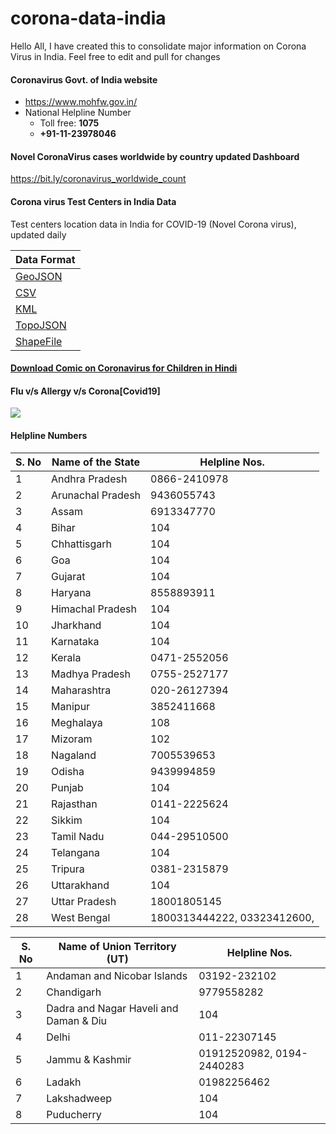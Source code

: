 # corona-data-india

Hello All, I have created this to consolidate major information on Corona Virus in India. Feel free to edit and pull for changes

#### Coronavirus Govt. of India website
+ https://www.mohfw.gov.in/
+ National Helpline Number 
  + Toll free: **1075**
  + **+91-11-23978046**

#### Novel CoronaVirus cases worldwide by country updated Dashboard
https://bit.ly/coronavirus_worldwide_count

#### Corona virus Test Centers in India Data
Test centers location data in India for COVID-19 (Novel Corona virus), updated daily

| Data Format|
| ------ |
| [GeoJSON](Corona-Test-Centers-India/map.geojson) |
| [CSV](Corona-Test-Centers-India/points.csv) |
| [KML](Corona-Test-Centers-India/map.kml) |
| [TopoJSON](Corona-Test-Centers-India/map.topojson) |
| [ShapeFile](Corona-Test-Centers-India/download.zip) |

#### [Download Comic on Coronavirus for Children in Hindi](https://github.com/cool5785/corona-data-india/raw/master/Corona-Comics-For-Kids-in-Hindi-India.pdf)

#### Flu v/s Allergy v/s Corona[Covid19]
![](https://www.uab.edu/news/images/2018/Flu-vs-Allergies-vs-COVID_1copy.jpg)

#### Helpline Numbers

| S. No |Name of the State |Helpline Nos. |
|--|--|--|
|1 |Andhra Pradesh |0866-2410978 |
|2 |Arunachal Pradesh |9436055743 |
|3 |Assam |6913347770 |
|4 |Bihar |104 |
|5 |Chhattisgarh |104 |
|6 |Goa |104 |
|7 |Gujarat |104 |
|8 |Haryana |8558893911 |
|9 |Himachal Pradesh |104 |
|10 |Jharkhand |104 |
|11 |Karnataka |104 |
|12 |Kerala |0471-2552056 |
|13 |Madhya Pradesh |0755-2527177 |
|14 |Maharashtra |020-26127394 |
|15 |Manipur |3852411668 |
|16 |Meghalaya |108 |
|17 |Mizoram |102 |
|18 |Nagaland |7005539653 |
|19 |Odisha |9439994859 |
|20 |Punjab |104 |
|21 |Rajasthan |0141-2225624 |
|22 |Sikkim |104 |
|23 |Tamil Nadu |044-29510500 |
|24 |Telangana |104 |
|25 |Tripura |0381-2315879 |
|26 |Uttarakhand |104 |
|27 |Uttar Pradesh |18001805145 |
|28 |West Bengal |1800313444222, 03323412600, |

|S. No |Name of Union Territory (UT) |Helpline Nos. |
|--|--|--|
|1 |Andaman and Nicobar Islands |03192-232102 |
|2 |Chandigarh |9779558282 |
|3 |Dadra and Nagar Haveli and Daman & Diu |104 |
|4 |Delhi |011-22307145 |
|5 |Jammu & Kashmir |01912520982, 0194-2440283 |
|6 |Ladakh |01982256462 |
|7 |Lakshadweep |104 |
|8 |Puducherry |104 
